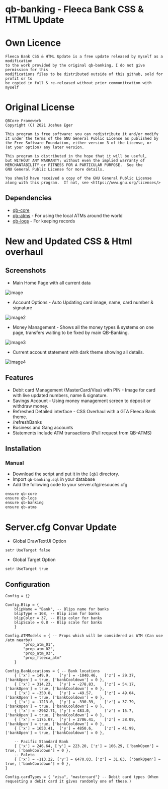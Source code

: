 # qb-banking - Fleeca Bank CSS & HTML Update

# Own Licence

    Fleeca Bank CSS & HTML Update is a free update released by myself as a modification 
    to the work provided by the original qb-banking, I do not give permission for this
    modifications files to be distributed outside of this github, sold for profit or to
    be copied in full & re-released without prior communitcation with myself

# Original License

    QBCore Framework
    Copyright (C) 2021 Joshua Eger

    This program is free software: you can redistribute it and/or modify
    it under the terms of the GNU General Public License as published by
    the Free Software Foundation, either version 3 of the License, or
    (at your option) any later version.

    This program is distributed in the hope that it will be useful,
    but WITHOUT ANY WARRANTY; without even the implied warranty of
    MERCHANTABILITY or FITNESS FOR A PARTICULAR PURPOSE.  See the
    GNU General Public License for more details.

    You should have received a copy of the GNU General Public License
    along with this program.  If not, see <https://www.gnu.org/licenses/>

## Dependencies
- [qb-core](https://github.com/qbcore-framework/qb-core)
- [qb-atms](https://github.com/qbcore-framework/qb-atms) - For using the local ATMs around the world
- [qb-logs](https://github.com/qbcore-framework/qb-logs) - For keeping records

# New and Updated CSS & Html overhaul 
## Screenshots
- Main Home Page with all current data

![image](https://user-images.githubusercontent.com/33585512/213752061-4b91a025-1710-448b-bf19-35c2940c4fe4.png)

- Account Options - Auto Updating card image, name, card number & signature

![image2](https://user-images.githubusercontent.com/33585512/213752153-620d433b-e6d2-492a-8ce1-4ff30bb550eb.png)

- Money Management - Shows all the money types & systems on one page, transfers waiting to be fixed by main QB-Banking.

![image3](https://user-images.githubusercontent.com/33585512/213752352-5763021d-16b1-4e09-9a31-3e21420c5d26.png)

- Current account statement with dark theme showing all details.

![image4](https://user-images.githubusercontent.com/33585512/213752460-4f25431c-d4db-42aa-b793-e7b2e6d2732e.png)

## Features
- Debit card Management (MasterCard/Visa) with PIN - Image for card with live updated numbers, name & signature.
- Savings Account - Using money management screen to deposit or withdraw money.
- Refreshed Detailed interface - CSS Overhaul with a GTA Fleeca Bank theme.
- /refreshBanks
- Business and Gang accounts
- Statements include ATM transactions (Pull request from QB-ATMS)

## Installation
### Manual
- Download the script and put it in the `[qb]` directory.
- Import `qb-banking.sql` in your database
- Add the following code to your server.cfg/resouces.cfg
```
ensure qb-core
ensure qb-logs
ensure qb-banking
ensure qb-atms
```
# Server.cfg Convar Update
- Global DrawTextUi Option
```
setr UseTarget false
``` 

- Global Target Option
```
setr UseTarget true
```

## Configuration
```
Config = {}

Config.Blip = {
    blipName = "Bank", -- Blips name for banks
    blipType = 108, -- Blip icon for banks
    blipColor = 37, -- Blip color for banks
    blipScale = 0.8 -- Blip scale for banks
    }

Config.ATMModels = { -- Props which will be considered as ATM (Can use /atm nearby)
        "prop_atm_01",
        "prop_atm_02",
        "prop_atm_03",
        "prop_fleeca_atm"
    }

Config.BankLocations = { -- Bank locations
    { ['x'] = 149.9,    ['y'] = -1040.46,   ['z'] = 29.37,  ['bankOpen'] = true, ['bankCooldown'] = 0 },
    { ['x'] = 314.23,   ['y'] = -278.83,    ['z'] = 54.17,  ['bankOpen'] = true, ['bankCooldown'] = 0 },
    { ['x'] = -350.8,   ['y'] = -49.57,     ['z'] = 49.04,  ['bankOpen'] = true, ['bankCooldown'] = 0 },
    { ['x'] = -1213.0,  ['y'] = -330.39,    ['z'] = 37.79,  ['bankOpen'] = true, ['bankCooldown'] = 0 },
    { ['x'] = -2962.71, ['y'] = 483.0,      ['z'] = 15.7,   ['bankOpen'] = true, ['bankCooldown'] = 0 },
    { ['x'] = 1175.07,  ['y'] = 2706.41,    ['z'] = 38.09,  ['bankOpen'] = true, ['bankCooldown'] = 0 },
    { ['x'] = 1653.41,  ['y'] = 4850.6,     ['z'] = 41.99,  ['bankOpen'] = true, ['bankCooldown'] = 0 },
    
    -- Pacific Standard Bank
    { ['x'] = 246.64, ['y'] = 223.20, ['z'] = 106.29, ['bankOpen'] = true, ['bankCooldown'] = 0 },
    -- Paleto
    { ['x'] = -113.22, ['y'] = 6470.03, ['z'] = 31.63, ['bankOpen'] = true, ['bankCooldown'] = 0 },
}

Config.cardTypes = { "visa", "mastercard"} -- Debit card types (When requesting a debit card it gives randomly one of these.)
```
